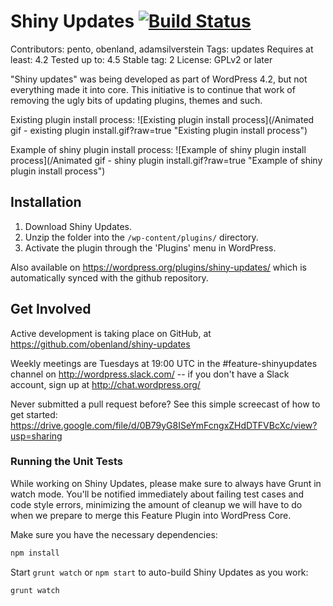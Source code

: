 # Shiny Updates [![Build Status](https://travis-ci.org/obenland/shiny-updates.svg?branch=master)](https://travis-ci.org/obenland/shiny-updates)

Contributors: pento, obenland, adamsilverstein
Tags: updates
Requires at least: 4.2
Tested up to: 4.5
Stable tag: 2
License: GPLv2 or later

"Shiny updates" was being developed as part of WordPress 4.2, but not everything made it into core. This initiative is to continue that work of removing the ugly bits of updating plugins, themes and such.

Existing plugin install process:
![Existing plugin install process](/Animated gif - existing plugin install.gif?raw=true "Existing plugin install process")

Example of shiny plugin install process:
![Example of shiny plugin install process](/Animated gif - shiny plugin install.gif?raw=true "Example of shiny plugin install process")

## Installation

1. Download Shiny Updates.
2. Unzip the folder into the `/wp-content/plugins/` directory.
3. Activate the plugin through the 'Plugins' menu in WordPress.

Also available on https://wordpress.org/plugins/shiny-updates/ which is automatically synced with the github repository.

## Get Involved

Active development is taking place on GitHub, at https://github.com/obenland/shiny-updates

Weekly meetings are Tuesdays at 19:00 UTC in the #feature-shinyupdates channel on http://wordpress.slack.com/ -- if you don't have a Slack account, sign up at http://chat.wordpress.org/

Never submitted a pull request before? See this simple screecast of how to get started: https://drive.google.com/file/d/0B79yG8ISeYmFcngxZHdDTFVBcXc/view?usp=sharing

### Running the Unit Tests

While working on Shiny Updates, please make sure to always have Grunt in watch mode. You'll be notified immediately about failing test cases and code style errors, minimizing the amount of cleanup we will have to do when we prepare to merge this Feature Plugin into WordPress Core.

Make sure you have the necessary dependencies:

```bash
npm install
```

Start `grunt watch` or `npm start` to auto-build Shiny Updates as you work:

```bash
grunt watch
```
